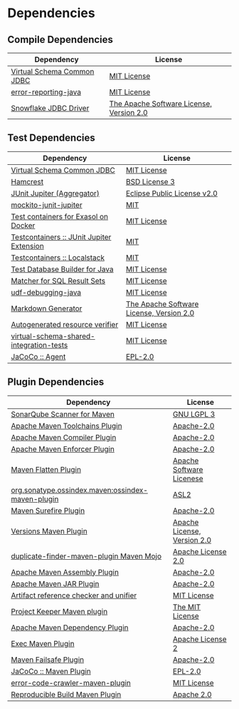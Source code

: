 <!-- @formatter:off -->
# Dependencies

## Compile Dependencies

| Dependency                      | License                                       |
| ------------------------------- | --------------------------------------------- |
| [Virtual Schema Common JDBC][0] | [MIT License][1]                              |
| [error-reporting-java][2]       | [MIT License][3]                              |
| [Snowflake JDBC Driver][4]      | [The Apache Software License, Version 2.0][5] |

## Test Dependencies

| Dependency                                      | License                                       |
| ----------------------------------------------- | --------------------------------------------- |
| [Virtual Schema Common JDBC][0]                 | [MIT License][1]                              |
| [Hamcrest][6]                                   | [BSD License 3][7]                            |
| [JUnit Jupiter (Aggregator)][8]                 | [Eclipse Public License v2.0][9]              |
| [mockito-junit-jupiter][10]                     | [MIT][11]                                     |
| [Test containers for Exasol on Docker][12]      | [MIT License][13]                             |
| [Testcontainers :: JUnit Jupiter Extension][14] | [MIT][15]                                     |
| [Testcontainers :: Localstack][14]              | [MIT][15]                                     |
| [Test Database Builder for Java][16]            | [MIT License][17]                             |
| [Matcher for SQL Result Sets][18]               | [MIT License][19]                             |
| [udf-debugging-java][20]                        | [MIT License][21]                             |
| [Markdown Generator][22]                        | [The Apache Software License, Version 2.0][5] |
| [Autogenerated resource verifier][23]           | [MIT License][24]                             |
| [virtual-schema-shared-integration-tests][25]   | [MIT License][26]                             |
| [JaCoCo :: Agent][27]                           | [EPL-2.0][28]                                 |

## Plugin Dependencies

| Dependency                                              | License                           |
| ------------------------------------------------------- | --------------------------------- |
| [SonarQube Scanner for Maven][29]                       | [GNU LGPL 3][30]                  |
| [Apache Maven Toolchains Plugin][31]                    | [Apache-2.0][32]                  |
| [Apache Maven Compiler Plugin][33]                      | [Apache-2.0][32]                  |
| [Apache Maven Enforcer Plugin][34]                      | [Apache-2.0][32]                  |
| [Maven Flatten Plugin][35]                              | [Apache Software Licenese][32]    |
| [org.sonatype.ossindex.maven:ossindex-maven-plugin][36] | [ASL2][5]                         |
| [Maven Surefire Plugin][37]                             | [Apache-2.0][32]                  |
| [Versions Maven Plugin][38]                             | [Apache License, Version 2.0][32] |
| [duplicate-finder-maven-plugin Maven Mojo][39]          | [Apache License 2.0][40]          |
| [Apache Maven Assembly Plugin][41]                      | [Apache-2.0][32]                  |
| [Apache Maven JAR Plugin][42]                           | [Apache-2.0][32]                  |
| [Artifact reference checker and unifier][43]            | [MIT License][44]                 |
| [Project Keeper Maven plugin][45]                       | [The MIT License][46]             |
| [Apache Maven Dependency Plugin][47]                    | [Apache-2.0][32]                  |
| [Exec Maven Plugin][48]                                 | [Apache License 2][32]            |
| [Maven Failsafe Plugin][49]                             | [Apache-2.0][32]                  |
| [JaCoCo :: Maven Plugin][50]                            | [EPL-2.0][28]                     |
| [error-code-crawler-maven-plugin][51]                   | [MIT License][52]                 |
| [Reproducible Build Maven Plugin][53]                   | [Apache 2.0][5]                   |

[0]: https://github.com/exasol/virtual-schema-common-jdbc/
[1]: https://github.com/exasol/virtual-schema-common-jdbc/blob/main/LICENSE
[2]: https://github.com/exasol/error-reporting-java/
[3]: https://github.com/exasol/error-reporting-java/blob/main/LICENSE
[4]: https://www.snowflake.net/
[5]: http://www.apache.org/licenses/LICENSE-2.0.txt
[6]: http://hamcrest.org/JavaHamcrest/
[7]: http://opensource.org/licenses/BSD-3-Clause
[8]: https://junit.org/junit5/
[9]: https://www.eclipse.org/legal/epl-v20.html
[10]: https://github.com/mockito/mockito
[11]: https://opensource.org/licenses/MIT
[12]: https://github.com/exasol/exasol-testcontainers/
[13]: https://github.com/exasol/exasol-testcontainers/blob/main/LICENSE
[14]: https://java.testcontainers.org
[15]: http://opensource.org/licenses/MIT
[16]: https://github.com/exasol/test-db-builder-java/
[17]: https://github.com/exasol/test-db-builder-java/blob/main/LICENSE
[18]: https://github.com/exasol/hamcrest-resultset-matcher/
[19]: https://github.com/exasol/hamcrest-resultset-matcher/blob/main/LICENSE
[20]: https://github.com/exasol/udf-debugging-java/
[21]: https://github.com/exasol/udf-debugging-java/blob/main/LICENSE
[22]: https://github.com/Steppschuh/Java-Markdown-Generator
[23]: https://github.com/exasol/autogenerated-resource-verifier-java/
[24]: https://github.com/exasol/autogenerated-resource-verifier-java/blob/main/LICENSE
[25]: https://github.com/exasol/virtual-schema-shared-integration-tests/
[26]: https://github.com/exasol/virtual-schema-shared-integration-tests/blob/main/LICENSE
[27]: https://www.eclemma.org/jacoco/index.html
[28]: https://www.eclipse.org/legal/epl-2.0/
[29]: http://sonarsource.github.io/sonar-scanner-maven/
[30]: http://www.gnu.org/licenses/lgpl.txt
[31]: https://maven.apache.org/plugins/maven-toolchains-plugin/
[32]: https://www.apache.org/licenses/LICENSE-2.0.txt
[33]: https://maven.apache.org/plugins/maven-compiler-plugin/
[34]: https://maven.apache.org/enforcer/maven-enforcer-plugin/
[35]: https://www.mojohaus.org/flatten-maven-plugin/
[36]: https://sonatype.github.io/ossindex-maven/maven-plugin/
[37]: https://maven.apache.org/surefire/maven-surefire-plugin/
[38]: https://www.mojohaus.org/versions/versions-maven-plugin/
[39]: https://basepom.github.io/duplicate-finder-maven-plugin
[40]: http://www.apache.org/licenses/LICENSE-2.0.html
[41]: https://maven.apache.org/plugins/maven-assembly-plugin/
[42]: https://maven.apache.org/plugins/maven-jar-plugin/
[43]: https://github.com/exasol/artifact-reference-checker-maven-plugin/
[44]: https://github.com/exasol/artifact-reference-checker-maven-plugin/blob/main/LICENSE
[45]: https://github.com/exasol/project-keeper/
[46]: https://github.com/exasol/project-keeper/blob/main/LICENSE
[47]: https://maven.apache.org/plugins/maven-dependency-plugin/
[48]: https://www.mojohaus.org/exec-maven-plugin
[49]: https://maven.apache.org/surefire/maven-failsafe-plugin/
[50]: https://www.jacoco.org/jacoco/trunk/doc/maven.html
[51]: https://github.com/exasol/error-code-crawler-maven-plugin/
[52]: https://github.com/exasol/error-code-crawler-maven-plugin/blob/main/LICENSE
[53]: http://zlika.github.io/reproducible-build-maven-plugin
